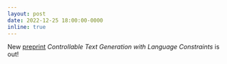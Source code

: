 ```yaml
---
layout: post
date: 2022-12-25 18:00:00-0000
inline: true
---
```


New [preprint](https://arxiv.org/abs/2212.10466) *Controllable Text Generation with Language Constraints* is out!
